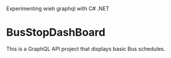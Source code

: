 Experimenting wieh graphql with C# .NET

# BusStopDashBoard

This is a GraphQL API project that displays basic Bus schedules.
